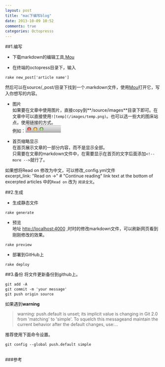 ```yaml
---
layout: post
title: "mac下编写blog"
date: 2013-10-09 10:52
comments: true
categories: Octopresss
---
```


##1.编写

* 下载markdown的编辑工具,[Mou]

* 在终端的octopress目录下，输入

```
rake new_post['article name']
```
然后可以在source/_post/目录下找到一个.markdown文件，使用[Mou]打开它，写入你想写的内容。
<!-- more -->

* 图片  
如果要在文章中使用图片，直接copy到**/source/images**目录下即可。在文章中可以直接使用`![temp](/images/temp.png)`。也可以选一些大的图床站点，使用链接的方式。  
例如：![temp](/images/2013/10/09/temp.png)

* 首页缩略显示  
在首页展示文章的一部分内容，而不是显示全部。  
只需要在文章的markdown文件中，在需要显示在首页的文字后面添加`<!-- more -->`就行了。

如果想将Read on 修改为中文，可以修改_config.yml文件  
excerpt_link: "Read on &rarr;"  # "Continue reading" link text at the bottom of excerpted articles 中的`Read on` 改为 `阅读全文`。

##2.生成
* 生成静态文件

```
rake generate 
```
* 预览  
地址 <http://localhost:4000> ,时时的修改markdown文件，可以刷新网页看到刚刚修改的效果。

```
rake preview
```

* 部署到GitHub上

```
rake deploy
```
##3.备份
将文件更新备份到github上。

```
git add -A
git commit -m 'your message'
git push origin source
```
如果遇到**warning**
>warning: push.default is unset; its implicit value is changing in Git 2.0 from 'matching' to 'simple'. To squelch this messageand maintain the current behavior after the default changes, use:...

推荐使用下面命令设置。

```
git config --global push.default simple
```

<br/>
###参考
<http://blog.devtang.com/blog/2012/02/10/setup-blog-based-on-github/>





[Mou]:http://mouapp.com